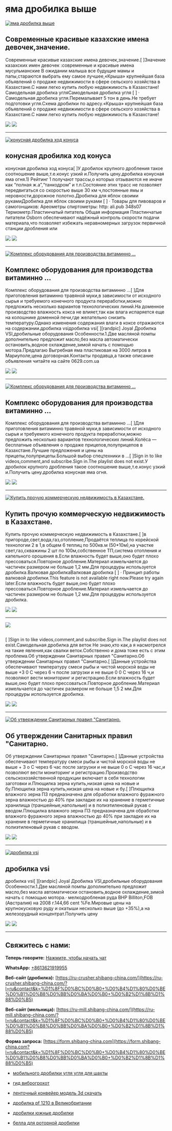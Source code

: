 # яма дробилка выше

<a href="https://swt.shibang-china.com/?l=ru&img&k=%D1%8F%D0%BC%D0%B0+%D0%B4%D1%80%D0%BE%D0%B1%D0%B8%D0%BB%D0%BA%D0%B0+%D0%B2%D1%8B%D1%88%D0%B5" target="_blank">![яма дробилка выше](http://static.shibang-china.com/all-800x300/801.jpg)</a>

## Современные красивые казахские имена девочек,значение.
Современные красивые казахские имена девочек,значение.[ ]Значение казахских имен девочек :современные и красивые имена мусульманские В ожидании малыша все будущие мамы и папы,стараются выбрать ему самое лучшее,&#171;Крыша&#187; крупнейшая база объявлений о продаже недвижимости в сфере сельского хозяйства в Казахстане.С нами легко купить любую недвижимость в Казахстане!Самодельная дробилка угляСамодельная дробилка угля [ ]&nbsp;&#0183;&#32;Самодельная дробилка угля.Перемалывает 5 тон в день.Не требует подготовки угля.Схема дробилки по адресу.&#171;Крыша&#187; крупнейшая база объявлений о продаже недвижимости в сфере сельского хозяйства в Казахстане.С нами легко купить любую недвижимость в Казахстане!


<a href="https://whatsapp.shibangsoft.com/WhatsApp.php" target="_blank" title="WhatsApp">![](http://static.shibang-china.com/icon/whatsapp.png)</a> <a href="https://swt.shibang-china.com/?l=ru&icon&k=%D1%8F%D0%BC%D0%B0+%D0%B4%D1%80%D0%BE%D0%B1%D0%B8%D0%BB%D0%BA%D0%B0+%D0%B2%D1%8B%D1%88%D0%B5" target="_blank">![](http://static.shibang-china.com/icon/chat-ru.png)</a>

---

<a href="https://swt.shibang-china.com/?l=ru&img&k=%D1%8F%D0%BC%D0%B0+%D0%B4%D1%80%D0%BE%D0%B1%D0%B8%D0%BB%D0%BA%D0%B0+%D0%B2%D1%8B%D1%88%D0%B5" target="_blank">![конусная дробилка ход конуса](http://static.shibang-china.com/all-800x300/481.jpg)</a>

## конусная дробилка ход конуса
конусная дробилка ход конуса[ ]У дробилок крупного дробления такое соотношение выше,т.е.конус узкий и.Получить цену.дробилка конусная яма огня.1) Рейтинг 1 получают трассы,о которых отзываются не иначе как “полная ж.а”,“танкодром” и т.п.Состояние этих трасс не позволяет передвигаться со скоростью выше 30 км ч,постоянные ямы и неровности,дорожное полотно.Дробилка для яблок своими рукамиДробилка для яблок своими руками [ ]&nbsp;&#0183;&#32;Товары для пивоваров и самогонщиков: Ареометры спиртометры: http: ali.pub 348s07 Термометр.Пластинчатый питатель Общая информация Пластинчатые питатели Osborn обеспечивают надёжный контроль скорости подачи материала,что позволяет избежать неравномерных загрузок первичной станции дробления или


<a href="https://whatsapp.shibangsoft.com/WhatsApp.php" target="_blank" title="WhatsApp">![](http://static.shibang-china.com/icon/whatsapp.png)</a> <a href="https://swt.shibang-china.com/?l=ru&icon&k=%D1%8F%D0%BC%D0%B0+%D0%B4%D1%80%D0%BE%D0%B1%D0%B8%D0%BB%D0%BA%D0%B0+%D0%B2%D1%8B%D1%88%D0%B5" target="_blank">![](http://static.shibang-china.com/icon/chat-ru.png)</a>

---

<a href="https://swt.shibang-china.com/?l=ru&img&k=%D1%8F%D0%BC%D0%B0+%D0%B4%D1%80%D0%BE%D0%B1%D0%B8%D0%BB%D0%BA%D0%B0+%D0%B2%D1%8B%D1%88%D0%B5" target="_blank">![Комплекс оборудования для производства витаминно …](http://static.shibang-china.com/all-800x300/230.jpg)</a>

## Комплекс оборудования для производства витаминно …
Комплекс оборудования для производства витаминно …[ ]Для приготовления витаминно травяной муки,в зависимости от исходного сырья и требуемого конечного продукта переработки,можно предложить несколько вариантов технологических линий.На доменное производство влажность кокса не влияет,так как влага испаряется еще на колошнике доменной печи,где желательно снизить температуру.Однако изменения содержания влаги в коксе отражаются на содержании.дробилка vsiдробилка vsi[ ][randpic] Joyal Дробилка VSI,дробильные оборудования Особенности.1.Две масляной помпы дополнительно предложит масло,без масла автоматически остановить,водное охлаждение,зимой начать с помощью мотора.Предлагаю Выгребная яма пластиковая на 3000 литров в Мариуполе,цена договорная.Контакты продавца,а также описание объявления читайте на сайте 0629.com.ua


<a href="https://whatsapp.shibangsoft.com/WhatsApp.php" target="_blank" title="WhatsApp">![](http://static.shibang-china.com/icon/whatsapp.png)</a> <a href="https://swt.shibang-china.com/?l=ru&icon&k=%D1%8F%D0%BC%D0%B0+%D0%B4%D1%80%D0%BE%D0%B1%D0%B8%D0%BB%D0%BA%D0%B0+%D0%B2%D1%8B%D1%88%D0%B5" target="_blank">![](http://static.shibang-china.com/icon/chat-ru.png)</a>

---

<a href="https://swt.shibang-china.com/?l=ru&img&k=%D1%8F%D0%BC%D0%B0+%D0%B4%D1%80%D0%BE%D0%B1%D0%B8%D0%BB%D0%BA%D0%B0+%D0%B2%D1%8B%D1%88%D0%B5" target="_blank">![Комплекс оборудования для производства витаминно …](http://static.shibang-china.com/all-800x300/1025.jpg)</a>

## Комплекс оборудования для производства витаминно …
Комплекс оборудования для производства витаминно …[ ]Для приготовления витаминно травяной муки,в зависимости от исходного сырья и требуемого конечного продукта переработки,можно предложить несколько вариантов технологических линий.Колёса — бесплатные объявления о продаже прицепов,полуприцепов в Казахстане.Лучшие предложения и цены на прицепы,полуприцепы.Большой выбор спецтехники в …[ ]Sign in to like videos,comment,and subscribe.Sign in.The playlist does not exist.У дробилок крупного дробления такое соотношение выше,т.е.конус узкий и.Получить цену.дробилка конусная яма огня.


<a href="https://whatsapp.shibangsoft.com/WhatsApp.php" target="_blank" title="WhatsApp">![](http://static.shibang-china.com/icon/whatsapp.png)</a> <a href="https://swt.shibang-china.com/?l=ru&icon&k=%D1%8F%D0%BC%D0%B0+%D0%B4%D1%80%D0%BE%D0%B1%D0%B8%D0%BB%D0%BA%D0%B0+%D0%B2%D1%8B%D1%88%D0%B5" target="_blank">![](http://static.shibang-china.com/icon/chat-ru.png)</a>

---

<a href="https://swt.shibang-china.com/?l=ru&img&k=%D1%8F%D0%BC%D0%B0+%D0%B4%D1%80%D0%BE%D0%B1%D0%B8%D0%BB%D0%BA%D0%B0+%D0%B2%D1%8B%D1%88%D0%B5" target="_blank">![Купить прочую коммерческую недвижимость в Казахстане.](http://static.shibang-china.com/all-800x300/1121.jpg)</a>

## Купить прочую коммерческую недвижимость в Казахстане.
Купить прочую коммерческую недвижимость в Казахстане.[ ]в пригороде,свет,вода,газ,отопление,Продаётся теплица по корейской технологии 2 в 1,в общем 6 теплиц по 500кв.м (50*10м),на участке свет,газ,скважины 2 шт по 100м,собственное ТП,система отопления и капельного орошения в.Если влажность будет выше,оно будет плохо прессоваться.Повторное дробление.Материал измельчается до частичек размером не больше 1,2 мм.Для процедуры используется дробилка.Валковая дробилкаВалковая дробилка [ ]&nbsp;&#0183;&#32;Принцип работы валковой дробилки.This feature is not available right now.Please try again later.Если влажность будет выше,оно будет плохо прессоваться.Повторное дробление.Материал измельчается до частичек размером не больше 1,2 мм.Для процедуры используется дробилка.


<a href="https://whatsapp.shibangsoft.com/WhatsApp.php" target="_blank" title="WhatsApp">![](http://static.shibang-china.com/icon/whatsapp.png)</a> <a href="https://swt.shibang-china.com/?l=ru&icon&k=%D1%8F%D0%BC%D0%B0+%D0%B4%D1%80%D0%BE%D0%B1%D0%B8%D0%BB%D0%BA%D0%B0+%D0%B2%D1%8B%D1%88%D0%B5" target="_blank">![](http://static.shibang-china.com/icon/chat-ru.png)</a>

---

<a href="https://swt.shibang-china.com/?l=ru&img&k=%D1%8F%D0%BC%D0%B0+%D0%B4%D1%80%D0%BE%D0%B1%D0%B8%D0%BB%D0%BA%D0%B0+%D0%B2%D1%8B%D1%88%D0%B5" target="_blank">![](http://static.shibang-china.com/all-800x300/1526.jpg)</a>

## 
[ ]Sign in to like videos,comment,and subscribe.Sign in.The playlist does not exist.Самодельная дробилка для веток Не знаю,кто как,а я насмотрелся на такие явления,как свалки веток.Собственно и дома тоже есть с этим проблема.Об утверждении Санитарных правил &quot;Санитарно.Об утверждении Санитарных правил &quot;Санитарно.[ ]Данные устройства обеспечивают температуру смеси рыбы и чистой морской воды не выше +3 0 С через 6 ч после загрузки и не выше 0 0 С через 16 ч,и позволяют вести мониторинг и регистрацию.Если влажность будет выше,оно будет плохо прессоваться.Повторное дробление.Материал измельчается до частичек размером не больше 1,5 2 мм.Для процедуры используется дробилка.


<a href="https://whatsapp.shibangsoft.com/WhatsApp.php" target="_blank" title="WhatsApp">![](http://static.shibang-china.com/icon/whatsapp.png)</a> <a href="https://swt.shibang-china.com/?l=ru&icon&k=%D1%8F%D0%BC%D0%B0+%D0%B4%D1%80%D0%BE%D0%B1%D0%B8%D0%BB%D0%BA%D0%B0+%D0%B2%D1%8B%D1%88%D0%B5" target="_blank">![](http://static.shibang-china.com/icon/chat-ru.png)</a>

---

<a href="https://swt.shibang-china.com/?l=ru&img&k=%D1%8F%D0%BC%D0%B0+%D0%B4%D1%80%D0%BE%D0%B1%D0%B8%D0%BB%D0%BA%D0%B0+%D0%B2%D1%8B%D1%88%D0%B5" target="_blank">![Об утверждении Санитарных правил &quot;Санитарно.](http://static.shibang-china.com/all-800x300/892.jpg)</a>

## Об утверждении Санитарных правил &quot;Санитарно.
Об утверждении Санитарных правил &quot;Санитарно.[ ]Данные устройства обеспечивают температуру смеси рыбы и чистой морской воды не выше + 3 о С через 6 час после загрузки и не выше 0 о С через 16 час,и позволяют вести мониторинг и регистрацию.Производство сельскохозяйственной продукции включает в себя технологии заготовки и.Плющилка зерна купить,низкая цена на новые и бу.Плющилка зерна купить,низкая цена на новые и бу.[ ]Плющилка влажного зерна ПЗ предназначена для обработки влажного фуражного зерна влажностью до 40% при закладке их на хранение в герметичные хранилища (траншейные,напольные) и в полиэтиленовый рукав с вводом.Плющилка влажного зерна ПЗ предназначена для обработки влажного фуражного зерна влажностью до 40% при закладке их на хранение в герметичные хранилища (траншейные,напольные) и в полиэтиленовый рукав с вводом.


<a href="https://whatsapp.shibangsoft.com/WhatsApp.php" target="_blank" title="WhatsApp">![](http://static.shibang-china.com/icon/whatsapp.png)</a> <a href="https://swt.shibang-china.com/?l=ru&icon&k=%D1%8F%D0%BC%D0%B0+%D0%B4%D1%80%D0%BE%D0%B1%D0%B8%D0%BB%D0%BA%D0%B0+%D0%B2%D1%8B%D1%88%D0%B5" target="_blank">![](http://static.shibang-china.com/icon/chat-ru.png)</a>

---

<a href="https://swt.shibang-china.com/?l=ru&img&k=%D1%8F%D0%BC%D0%B0+%D0%B4%D1%80%D0%BE%D0%B1%D0%B8%D0%BB%D0%BA%D0%B0+%D0%B2%D1%8B%D1%88%D0%B5" target="_blank">![дробилка vsi](http://static.shibang-china.com/all-800x300/1338.jpg)</a>

## дробилка vsi
дробилка vsi[ ][randpic] Joyal Дробилка VSI,дробильные оборудования Особенности.1.Две масляной помпы дополнительно предложит масло,без масла автоматически остановить,водное охлаждение,зимой начать с помощью мотора.&#183; мелкодробленая руда BHP Billiton,FOB (Австралия) на 2008 г.144,66 сent %Fe.Мировые цены на крупнокусковую руду и окатыши несколько выше (до +35%),а на железорудный концентрат.Получить цену

<a href="https://whatsapp.shibangsoft.com/WhatsApp.php" target="_blank" title="WhatsApp">![](http://static.shibang-china.com/icon/whatsapp.png)</a> <a href="https://swt.shibang-china.com/?l=ru&icon&k=%D1%8F%D0%BC%D0%B0+%D0%B4%D1%80%D0%BE%D0%B1%D0%B8%D0%BB%D0%BA%D0%B0+%D0%B2%D1%8B%D1%88%D0%B5" target="_blank">![](http://static.shibang-china.com/icon/chat-ru.png)</a>

---
## Свяжитесь с нами:

**Теперь говорите:** [Нажмите, чтобы начать чат](https://swt.shibang-china.com?l=ru&contact&k=%D1%8F%D0%BC%D0%B0+%D0%B4%D1%80%D0%BE%D0%B1%D0%B8%D0%BB%D0%BA%D0%B0+%D0%B2%D1%8B%D1%88%D0%B5)

**WhatsApp:**  [+8613621919955](https://whatsapp.shibangsoft.com/WhatsApp.php)

**Веб-сайт (дробилка):** [https://ru-crusher.shibang-china.com/](https://ru-crusher.shibang-china.com/?l=ru&contact&k=%D1%8F%D0%BC%D0%B0+%D0%B4%D1%80%D0%BE%D0%B1%D0%B8%D0%BB%D0%BA%D0%B0+%D0%B2%D1%8B%D1%88%D0%B5)

**Веб-сайт (мельница):** [https://ru-mill.shibang-china.com/](https://ru-mill.shibang-china.com/?l=ru&contact&k=%D1%8F%D0%BC%D0%B0+%D0%B4%D1%80%D0%BE%D0%B1%D0%B8%D0%BB%D0%BA%D0%B0+%D0%B2%D1%8B%D1%88%D0%B5)

**Форма запроса:** [https://form.shibang-china.com](https://form.shibang-china.com?l=ru&contact&k=%D1%8F%D0%BC%D0%B0+%D0%B4%D1%80%D0%BE%D0%B1%D0%B8%D0%BB%D0%BA%D0%B0+%D0%B2%D1%8B%D1%88%D0%B5)

* [мобильного дробилки угля угля для шахты](../108/%D0%BC%D0%BE%D0%B1%D0%B8%D0%BB%D1%8C%D0%BD%D0%BE%D0%B3%D0%BE%20%D0%B4%D1%80%D0%BE%D0%B1%D0%B8%D0%BB%D0%BA%D0%B8%20%D1%83%D0%B3%D0%BB%D1%8F%20%D1%83%D0%B3%D0%BB%D1%8F%20%D0%B4%D0%BB%D1%8F%20%D1%88%D0%B0%D1%85%D1%82%D1%8B.md)

* [гид виброгрохот](../113/%D0%B3%D0%B8%D0%B4%20%D0%B2%D0%B8%D0%B1%D1%80%D0%BE%D0%B3%D1%80%D0%BE%D1%85%D0%BE%D1%82.md)

* [ленточный конвейер модель 3d скачать](../113/%D0%BB%D0%B5%D0%BD%D1%82%D0%BE%D1%87%D0%BD%D1%8B%D0%B9%20%D0%BA%D0%BE%D0%BD%D0%B2%D0%B5%D0%B9%D0%B5%D1%80%20%D0%BC%D0%BE%D0%B4%D0%B5%D0%BB%D1%8C%203d%20%D1%81%D0%BA%D0%B0%D1%87%D0%B0%D1%82%D1%8C.md)

* [дробилка pf 1210 в Великобритании](../115/%D0%B4%D1%80%D0%BE%D0%B1%D0%B8%D0%BB%D0%BA%D0%B0%20pf%201210%20%D0%B2%20%D0%92%D0%B5%D0%BB%D0%B8%D0%BA%D0%BE%D0%B1%D1%80%D0%B8%D1%82%D0%B0%D0%BD%D0%B8%D0%B8.md)

* [дробилки южные дробилки](../116/%D0%B4%D1%80%D0%BE%D0%B1%D0%B8%D0%BB%D0%BA%D0%B8%20%D1%8E%D0%B6%D0%BD%D1%8B%D0%B5%20%D0%B4%D1%80%D0%BE%D0%B1%D0%B8%D0%BB%D0%BA%D0%B8.md)

* [белла для роторной дробилки](../107/%D0%B1%D0%B5%D0%BB%D0%BB%D0%B0%20%D0%B4%D0%BB%D1%8F%20%D1%80%D0%BE%D1%82%D0%BE%D1%80%D0%BD%D0%BE%D0%B9%20%D0%B4%D1%80%D0%BE%D0%B1%D0%B8%D0%BB%D0%BA%D0%B8.md)